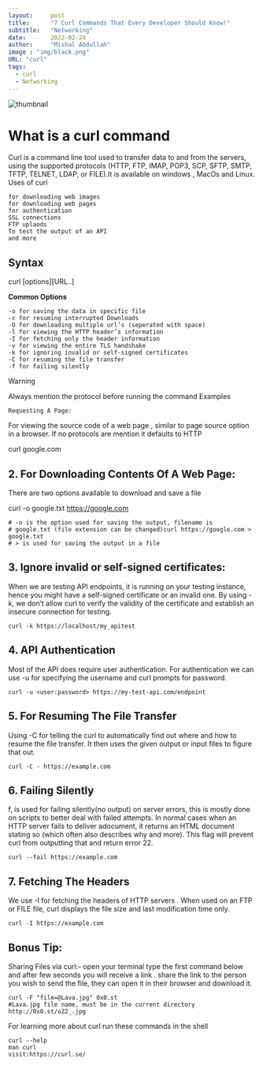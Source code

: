 ```yaml
---
layout:     post 
title:      "7 Curl Commands That Every Developer Should Know!"
subtitle:   "Networking"
date:       2022-02-24
author:     "Mishal Abdullah"
image : "img/black.png"
URL: "curl"
tags:
  - curl
  - Networking
---
```


![thumbnail](/img/curl.png)

# What is a curl command

Curl is a command line tool used to transfer data to and from the servers, using the supported protocols (HTTP, FTP, IMAP, POP3, SCP, SFTP, SMTP, TFTP, TELNET, LDAP, or FILE).It is available on windows , MacOs and Linux.
Uses of curl

    for downloading web images
    for downloading web pages
    for authentication
    SSL connections
    FTP uplaods
    To test the output of an API
    and more

## Syntax

curl [options][URL..]

**Common Options**

    -o for saving the data in specific file
    -c for resuming interrupted Downloads
    -O for downloading multiple url’s (seperated with space)
    -l for viewing the HTTP header’s information
    -I for fetching only the header information
    -v for viewing the entire TLS handshake
    -k for ignoring invalid or self-signed certificates
    -C for resuming the file transfer
    -f for failing silently

Warning

Always mention the protocol before running the command
Examples

    Requesting A Page:

For viewing the source code of a web page , similar to page source option in a browser. If no protocols are mention it defaults to HTTP

curl google.com

## 2. For Downloading Contents Of A Web Page:

There are two options available to download and save a file

curl -o google.txt https://google.com
```
# -o is the option used for saving the output, filename is            
# google.txt (file extension can be changed)curl https://google.com > google.txt
# > is used for saving the output in a file
```
## 3. Ignore invalid or self-signed certificates:

When we are testing API endpoints, it is running on your testing instance, hence you might have a self-signed certificate or an invalid one. By using -k, we don’t allow curl to verify the validity of the certificate and establish an insecure connection for testing.
```
curl -k https://localhost/my_apitest
```
## 4. API Authentication

Most of the API does require user authentication. For authentication we can use -u for specifying the username and curl prompts for password.
```
curl -u <user:password> https://my-test-api.com/endpoint
```

## 5. For Resuming The File Transfer

Using -C for telling the curl to automatically find out where and how to
resume the file transfer. It then uses the given output or input files
to figure that out.
```
curl -C - https://example.com
```
## 6. Failing Silently

f, is used for failing silently(no output) on server errors, this is mostly done on scripts to better deal with failed attempts. In normal cases when an HTTP server fails to deliver adocument, it returns an HTML document stating so (which often also describes why and more). This flag will prevent curl from outputting that and return error 22.
```
curl --fail https://example.com
```
## 7. Fetching The Headers

We use -I for fetching the headers of HTTP servers . When used on an FTP or FILE file, curl displays the file size and last modification time only.
```
curl -I https://example.com
```
## Bonus Tip:

Sharing Files via curl:- open your terminal type the first command below and after few seconds you will receive a link . share the link to the person you wish to send the file, they can open it in their browser and download it.
```
curl -F "file=@Lava.jpg" 0x0.st
#Lava.jpg file name, must be in the current directory
http://0x0.st/oZ2_.jpg
```
For learning more about curl run these commands in the shell
```
curl --help
man curl
visit:https://curl.se/
```
